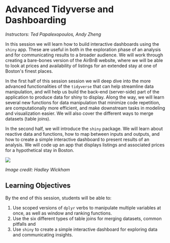 # Advanced Tidyverse and Dashboarding

*Instructors: Ted Papalexopoulos, Andy Zheng*

In this session we will learn how to build interactive dashboards using the `shiny` app. These are useful in both in the exploration phase of an analysis and for communicating results to a broader audience. We will work through creating a bare-bones version of the AirBnB website, where we will be able to look at prices and availability of listings for an extended stay at one of Boston's finest places. 

In the first half of this session session we will deep dive into the more advanced functionalities of the `tidyverse` that can help streamline data manipulation, and will help us build the back-end (server-side) part of the application to produce
data for shiny to display. Along the way, we will learn several new functions for data manipulation that minimize code repetition, are computationally more efficient, and make downstream tasks in modeling and visualization easier. We will also cover the different ways to merge datasets (table joins). 

In the second half, we will introduce the `shiny` package. We will learn about reactive data and functions, how to map between inputs and outputs, and how to create a simple interactive dashboard to present results of an analysis. We will code up an app that displays listings and associated prices for a hypothetical stay in Boston. 

![](http://r4ds.had.co.nz/diagrams/data-science.png)

*Image credit: Hadley Wickham*

## Learning Objectives 

By the end of this session, students will be able to:

1. Use scoped versions of `dplyr` verbs to manipulate multiple variables at once, as well as window and ranking functions. 
2. Use the six different types of table joins for merging datasets, common pitfalls and 
4. Use `shiny` to create a simple interactive dashboard for exploring data and communicating insights.
